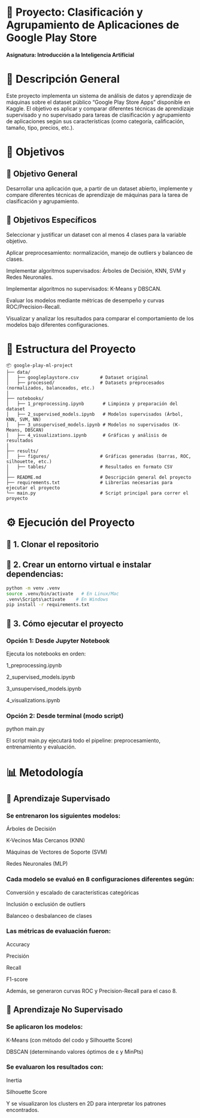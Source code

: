# 📘 Proyecto: Clasificación y Agrupamiento de Aplicaciones de Google Play Store

#### Asignatura: Introducción a la Inteligencia Artificial

# 📌 Descripción General

Este proyecto implementa un sistema de análisis de datos y aprendizaje de máquinas sobre el dataset público “Google Play Store Apps” disponible en Kaggle.
El objetivo es aplicar y comparar diferentes técnicas de aprendizaje supervisado y no supervisado para tareas de clasificación y agrupamiento de aplicaciones 
según sus características (como categoría, calificación, tamaño, tipo, precios, etc.).

# 🎯 Objetivos
## 🎯 Objetivo General

Desarrollar una aplicación que, a partir de un dataset abierto, implemente y compare diferentes técnicas de aprendizaje de máquinas para la tarea de clasificación y agrupamiento.

## 🎯 Objetivos Específicos

Seleccionar y justificar un dataset con al menos 4 clases para la variable objetivo.

Aplicar preprocesamiento: normalización, manejo de outliers y balanceo de clases.

Implementar algoritmos supervisados: Árboles de Decisión, KNN, SVM y Redes Neuronales.

Implementar algoritmos no supervisados: K-Means y DBSCAN.

Evaluar los modelos mediante métricas de desempeño y curvas ROC/Precision-Recall.

Visualizar y analizar los resultados para comparar el comportamiento de los modelos bajo diferentes configuraciones.

# 📂 Estructura del Proyecto

```
📦 google-play-ml-project
├── data/
│   ├── googleplaystore.csv        # Dataset original
│   ├── processed/                 # Datasets preprocesados (normalizados, balanceados, etc.)
│
├── notebooks/
│   ├── 1_preprocessing.ipynb       # Limpieza y preparación del dataset
│   ├── 2_supervised_models.ipynb   # Modelos supervisados (Árbol, KNN, SVM, NN)
│   ├── 3_unsupervised_models.ipynb # Modelos no supervisados (K-Means, DBSCAN)
│   ├── 4_visualizations.ipynb      # Gráficas y análisis de resultados
│
├── results/
│   ├── figures/                   # Gráficas generadas (barras, ROC, silhouette, etc.)
│   ├── tables/                    # Resultados en formato CSV
│
├── README.md                      # Descripción general del proyecto
├── requirements.txt               # Librerías necesarias para ejecutar el proyecto
└── main.py                        # Script principal para correr el proyecto
```

# ⚙️ Ejecución del Proyecto

## 🚀 1. Clonar el repositorio

## 🚀 2. Crear un entorno virtual e instalar dependencias:

   ```bash
   python -m venv .venv
   source .venv/bin/activate   # En Linux/Mac
   .venv\Scripts\activate    # En Windows
   pip install -r requirements.txt
   ```

## 🚀 3. Cómo ejecutar el proyecto
### Opción 1: Desde Jupyter Notebook

Ejecuta los notebooks en orden:

1_preprocessing.ipynb

2_supervised_models.ipynb

3_unsupervised_models.ipynb

4_visualizations.ipynb

### Opción 2: Desde terminal (modo script)
python main.py

El script main.py ejecutará todo el pipeline: preprocesamiento, entrenamiento y evaluación.

# 📊 Metodología
## 🧩 Aprendizaje Supervisado

### Se entrenaron los siguientes modelos:

Árboles de Decisión

K-Vecinos Más Cercanos (KNN)

Máquinas de Vectores de Soporte (SVM)

Redes Neuronales (MLP)

### Cada modelo se evaluó en 8 configuraciones diferentes según:

Conversión y escalado de características categóricas

Inclusión o exclusión de outliers

Balanceo o desbalanceo de clases

### Las métricas de evaluación fueron:

Accuracy

Precisión

Recall

F1-score

Además, se generaron curvas ROC y Precision-Recall para el caso 8.

## 🧭 Aprendizaje No Supervisado

### Se aplicaron los modelos:

K-Means (con método del codo y Silhouette Score)

DBSCAN (determinando valores óptimos de ε y MinPts)

### Se evaluaron los resultados con:

Inertia

Silhouette Score

Y se visualizaron los clusters en 2D para interpretar los patrones encontrados.
